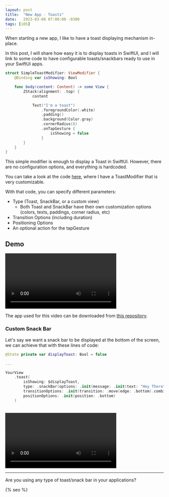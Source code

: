 ```yaml
---
layout: post
title:  "New App - Toasts"
date:   2023-03-08 07:00:00 -0300
tags: [iOS]
---
```


When starting a new app, I like to have a toast displaying mechanism in-place.

In this post, I will share how easy it is to display toasts in SwiftUI, and I will link to some code to have configurable toasts/snackbars ready to use in your SwiftUI apps.

```swift
struct SimpleToastModifier: ViewModifier {
    @Binding var isShowing: Bool

    func body(content: Content) -> some View {
        ZStack(alignment: .top) {
            content

            Text("I'm a toast")
                .foregroundColor(.white)
                .padding()
                .background(Color.gray)
                .cornerRadius(8)
                .onTapGesture {
                    isShowing = false
                }
        }
    }
}
```

This simple modifier is enough to display a Toast in SwiftUI. However, there are no configuration options, and everything is hardcoded.

You can take a look at the code [here](https://github.com/mdb1/ViewStateController/blob/main/Sources/ViewStateController/ViewModifiers/ToastModifier.swift), where I have a ToastModifier that is very customizable.

With that code, you can specify different parameters:
* Type (Toast, SnackBar, or a custom view)
  * Both Toast and SnackBar have their own customization options (colors, texts, paddings, corner radius, etc)
* Transition Options (including duration)
* Positioning Options
* An optional action for the tapGesture

## Demo

<video style="width: 70%; @media (max-width: 768px) { width: 50%; }" controls>
    <source src="{{static.static_files}}/resources/new-app-toasts/toast.mp4" type="video/mp4">
</video>

The app used for this video can be downloaded from [this repository](https://github.com/mdb1/ViewStateControllerExampleApp).

### Custom Snack Bar
Let's say we want a snack bar to be displayed at the bottom of the screen, we can achieve that with these lines of code:

```swift
@State private var displayToast: Bool = false

...

YourView
    .toast(
        isShowing: $displayToast,
        type: .snackBar(options: .init(message: .init(text: "Hey There"))),
        transitionOptions: .init(transition: .move(edge: .bottom).combined(with: .opacity)),
        positionOptions: .init(position: .bottom)
    )
```

<br>

<video style="width: 70%; @media (max-width: 768px) { width: 50%; }" controls>
    <source src="{{static.static_files}}/resources/new-app-toasts/snackbar.mp4" type="video/mp4">
</video>

---

Are you using any type of toast/snack bar in your applications?

<!-- Do not remove - SEO meta tags -->
{% seo %}